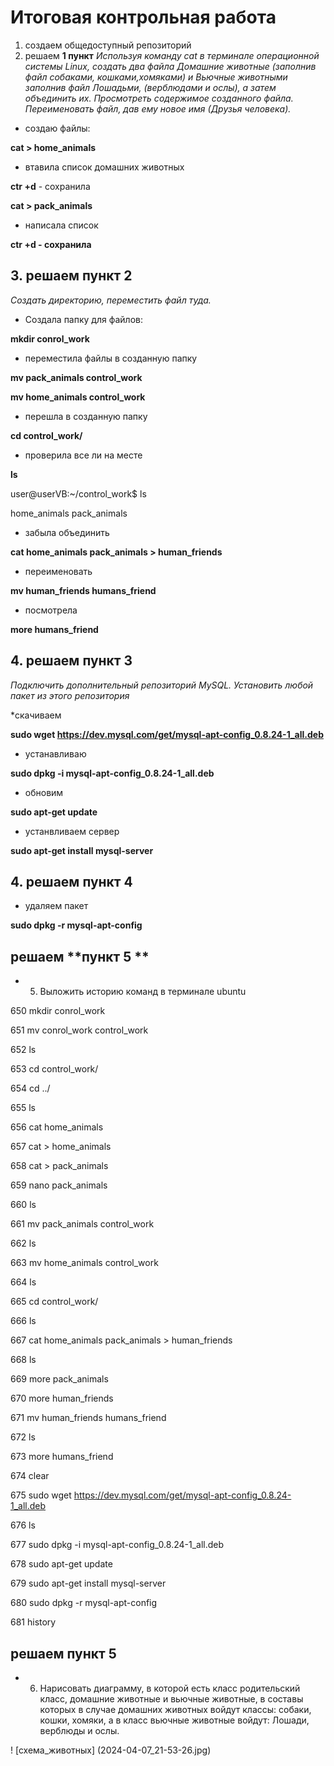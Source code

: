 # Итоговая контрольная работа

1. создаем общедоступный репозиторий
2. решаем **1 пункт** 
*Используя команду cat в терминале операционной системы Linux, создать два файла Домашние животные (заполнив файл собаками, кошками,хомяками) и Вьючные животными заполнив файл Лошадьми, (верблюдами и ослы), а затем объединить их. Просмотреть содержимое созданного файла. Переименовать файл, дав ему новое имя (Друзья человека).*

* создаю файлы: 

**cat > home_animals**

* втавила список домашних животных

**ctr +d** - сохранила

**cat > pack_animals**

* написала список

**ctr +d - сохранила**

## 3. решаем **пункт 2** 
*Создать директорию, переместить файл туда.*

* Создала папку для файлов: 

**mkdir conrol_work**

* переместила файлы в созданную папку

**mv pack_animals control_work**

**mv home_animals control_work**

* перешла в созданную папку

**cd control_work/**

* проверила все ли на месте

**ls**

user@userVB:~/control_work$ ls

home_animals  pack_animals

* забыла объединить 

**cat home_animals pack_animals > human_friends**

* переименовать 

**mv human_friends humans_friend**

* посмотрела 

**more humans_friend**

## 4. решаем **пункт 3** 
*Подключить дополнительный репозиторий MySQL. Установить любой пакет из этого репозитория*

*скачиваем

**sudo wget https://dev.mysql.com/get/mysql-apt-config_0.8.24-1_all.deb**

* устанавливаю

**sudo dpkg -i mysql-apt-config_0.8.24-1_all.deb**

* обновим

**sudo apt-get update**

* устанвливаем сервер

**sudo apt-get install mysql-server**

## 4. решаем **пункт 4** 

* удаляем пакет

**sudo dpkg -r mysql-apt-config**

## решаем **пункт 5 **

* 5. Выложить историю команд в терминале ubuntu

650  mkdir conrol_work

  651  mv conrol_work control_work 

  652  ls

  653  cd control_work/

  654  cd ../

  655  ls

  656  cat home_animals

  657  cat > home_animals

  658  cat > pack_animals

  659  nano pack_animals

  660  ls

  661  mv pack_animals control_work 

  662  ls

  663  mv home_animals control_work 

  664  ls

  665  cd control_work/

  666  ls

  667  cat home_animals pack_animals > human_friends

  668  ls

  669  more pack_animals

  670  more human_friends

  671  mv human_friends humans_friend

  672  ls

  673  more humans_friend

  674  clear

  675  sudo wget https://dev.mysql.com/get/mysql-apt-config_0.8.24-1_all.deb

  676  ls

  677  sudo dpkg -i mysql-apt-config_0.8.24-1_all.deb

  678  sudo apt-get update

  679  sudo apt-get install mysql-server

  680  sudo dpkg -r mysql-apt-config

  681  history

  ##  решаем **пункт 5** 

 * 6. Нарисовать диаграмму, в которой есть класс родительский класс, домашние животные и вьючные животные, в составы которых в случае домашних
животных войдут классы: собаки, кошки, хомяки, а в класс вьючные животные
войдут: Лошади, верблюды и ослы.

! [схема_животных] (2024-04-07_21-53-26.jpg)









